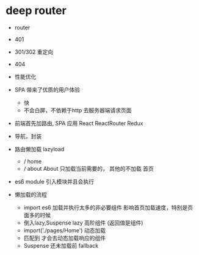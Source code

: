 # deep router

- router
- 401 
- 301/302 重定向 
- 404 
- 性能优化 

- SPA 带来了优质的用户体验
   - 快
   - 不会白屏，不依赖于http 去服务器端请求页面
- 前端首先加路由, SPA 应用 
   React
   ReactRouter
   Redux 
- 导航，封装
- 路由懒加载
  lazyload 
  - / home 
  - / about About 
  只加载当前需要的，
  其他的不加载
  首页 
- es6 module 引入模块并且会执行
- 懒加载的流程
    - import es6 加载并执行太多的非必要组件
         影响首页加载速度，特别是页面多的时候
    - 倒入lazy,Suspense
         lazy 高阶组件 (返回值是组件)
    - import('./pages/Home') 动态加载
    - <Route/> 匹配到 才会去动态加载响应的组件
    - Suspense 还未加载前 fallback 

